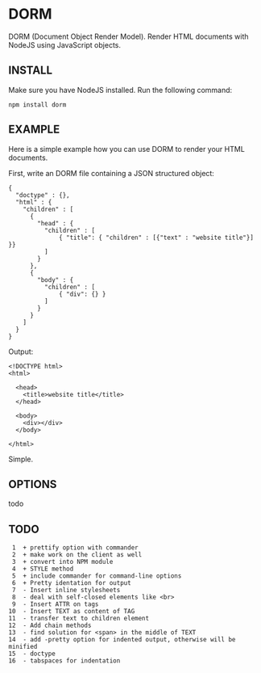 DORM
====

DORM (Document Object Render Model). Render HTML documents with NodeJS using JavaScript objects.

INSTALL
-------
Make sure you have NodeJS installed. Run the following command:

    npm install dorm


EXAMPLE
-------
Here is a simple example how you can use DORM to render your HTML documents.

First, write an DORM file containing a JSON structured object:

    {
      "doctype" : {},
      "html" : {
        "children" : [
          {
            "head" : {
              "children" : [
                  { "title": { "children" : [{"text" : "website title"}] }}
              ]
            }
          },
          {
            "body" : {
              "children" : [
                  { "div": {} }
              ]
            }
          }
        ]
      }
    }

Output:

    <!DOCTYPE html>
    <html>
    
      <head>
        <title>website title</title>
      </head>
      
      <body>
        <div></div>
      </body>

    </html>

Simple.

OPTIONS
-------
todo

TODO
----
     1  + prettify option with commander
     2  + make work on the client as well
     3  + convert into NPM module
     4  + STYLE method
     5  + include commander for command-line options
     6  + Pretty identation for output
     7  - Insert inline stylesheets
     8  - deal with self-closed elements like <br>
     9  - Insert ATTR on tags
    10  - Insert TEXT as content of TAG
    11  - transfer text to children element
    12  - Add chain methods
    13  - find solution for <span> in the middle of TEXT
    14  - add -pretty option for indented output, otherwise will be minified
    15  - doctype
    16  - tabspaces for indentation

